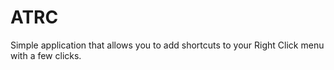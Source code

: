 # ATRC
Simple application that allows you to add shortcuts to your Right Click menu with a few clicks.
